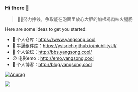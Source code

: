 ### Hi there 👋


> 🤪🤪努力挣钱，争取能在泡面里放心大胆的加根鸡肉味火腿肠

Here are some ideas to get you started:

- 🔭 个人仓库：https://www.yangsong.cool
- 🌱 牛逼组件库：https://ysisrich.github.io/niubilityUI/
- 👯 个人论坛：http://bbs.yangsong.cool/
- 😗 电影emo：http://emo.yangsong.cool
- 🤔 个人博客：http://blog.yangsong.cool



[![Anurag](https://github-readme-stats.vercel.app/api?username=ysisrich&theme=gruvbox&hide_title=true)](https://github.com/anuraghazra/github-readme-stats)

![](https://cdn.jsdelivr.net/gh/ysisrich/Assets/readme/readme.gif)


